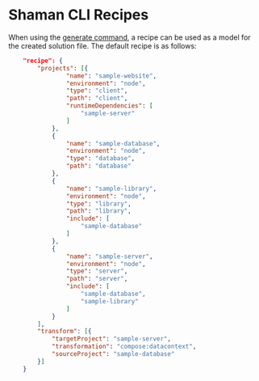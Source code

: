 # Shaman CLI Recipes

When using the [generate command]([../README.md#generate-command](https://github.com/iotshaman/shaman-cli/tree/main#generate-command)), a recipe can be used as a model for the created solution file. The default recipe is as follows:

```json
    "recipe": {
        "projects": [{
                "name": "sample-website",
                "environment": "node",
                "type": "client",
                "path": "client",
                "runtimeDependencies": [
                    "sample-server"
                ]
            },
            {
                "name": "sample-database",
                "environment": "node",
                "type": "database",
                "path": "database"
            },
            {
                "name": "sample-library",
                "environment": "node",
                "type": "library",
                "path": "library",
                "include": [
                    "sample-database"
                ]
            },
            {
                "name": "sample-server",
                "environment": "node",
                "type": "server",
                "path": "server",
                "include": [
                    "sample-database",
                    "sample-library"
                ]
            }
        ],
        "transform": [{
            "targetProject": "sample-server",
            "transformation": "compose:datacontext",
            "sourceProject": "sample-database"
        }]
    }
```